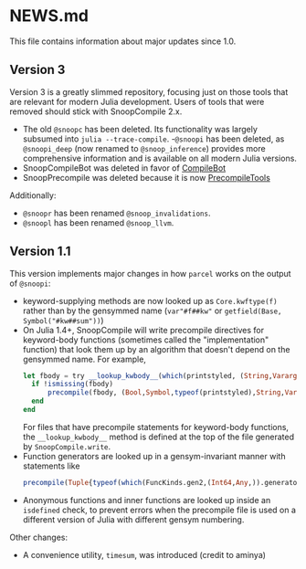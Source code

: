 # NEWS.md

This file contains information about major updates since 1.0.

## Version 3

Version 3 is a greatly slimmed repository, focusing just on those tools that are relevant for modern Julia development.
Users of tools that were removed should stick with SnoopCompile 2.x.

- The old `@snoopc` has been deleted. Its functionality was largely subsumed into `julia --trace-compile`.
-`@snoopi` has been deleted, as `@snoopi_deep` (now renamed to `@snoop_inference`) provides more comprehensive information and is available on all modern Julia versions.
- SnoopCompileBot was deleted in favor of [CompileBot](https://github.com/aminya/CompileBot.jl)
- SnoopPrecompile was deleted because it is now [PrecompileTools](https://github.com/JuliaLang/PrecompileTools.jl)

Additionally:
- `@snoopr` has been renamed `@snoop_invalidations`.
- `@snoopl` has been renamed `@snoop_llvm`.


## Version 1.1

This version implements major changes in how `parcel` works on the output of `@snoopi`:

- keyword-supplying methods are now looked up as `Core.kwftype(f)` rather than by
  the gensymmed name (`var"#f##kw"` or `getfield(Base, Symbol("#kw##sum"))`)
- On Julia 1.4+, SnoopCompile will write precompile directives for keyword-body functions
  (sometimes called the "implementation" function) that look them up by an algorithm that
  doesn't depend on the gensymmed name. For example,
  ```julia
  let fbody = try __lookup_kwbody__(which(printstyled, (String,Vararg{String,N} where N,))) catch missing end
    if !ismissing(fbody)
        precompile(fbody, (Bool,Symbol,typeof(printstyled),String,Vararg{String,N} where N,))
    end
  end
  ```
  For files that have precompile statements for keyword-body functions, the `__lookup_kwbody__`
  method is defined at the top of the file generated by `SnoopCompile.write`.
- Function generators are looked up in a gensym-invariant manner with statements like
  ```julia
  precompile(Tuple{typeof(which(FuncKinds.gen2,(Int64,Any,)).generator.gen),Any,Any,Any})
  ```
- Anonymous functions and inner functions are looked up inside an `isdefined` check, to
  prevent errors when the precompile file is used on a different version of Julia with
  different gensym numbering.

Other changes:
- A convenience utility, `timesum`, was introduced (credit to aminya)

